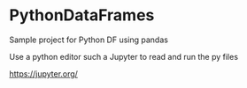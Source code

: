 # PythonDataFrames
Sample project for Python DF using pandas

Use a python editor such a Jupyter to read and run the py files

https://jupyter.org/
